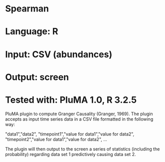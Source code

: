 # Spearman
# Language: R
# Input: CSV (abundances)
# Output: screen
# Tested with: PluMA 1.0, R 3.2.5

PluMA plugin to compute Granger Causality (Granger, 1969).  The plugin accepts
as input time series data in a CSV file formatted in the following way:

"data1","data2",
"timepoint1","value for data1","value for data2",
"timepoint2","value for data1","value for data2",
...

The plugin will then output to the screen a series of statistics (including the probability)
regarding data set 1 predictively causing data set 2.

